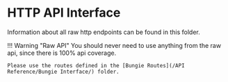# HTTP API Interface

Information about all raw http endpoints can be found in this folder.

!!! Warning "Raw API"
    You should never need to use anything from the raw api, since there is 100% api coverage.

    Please use the routes defined in the [Bungie Routes](/API Reference/Bungie Interface/) folder.
